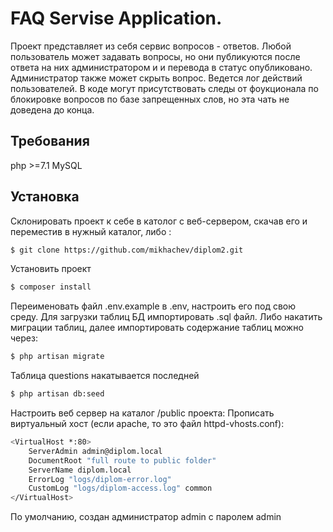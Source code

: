 FAQ Servise Application. 
======================
Проект представляет из себя сервис вопросов - ответов. Любой пользователь может задавать вопросы, но они публикуются после ответа на них администратором и и перевода в статус опубликовано. Администратор также может скрыть вопрос. Ведется лог действий пользователей. В коде могут присутствовать следы от фоукционала по блокировке вопросов по базе запрещенных слов, но эта чать не доведена до конца.

Требования
------------
php >=7.1
MySQL

Установка
------------

Склонировать проект к себе в католог с веб-сервером, скачав его и перемеcтив в нужный каталог, либо :
```bash
$ git clone https://github.com/mikhachev/diplom2.git
```

Установить проект 
```bash
$ composer install
```

Переименовать файл .env.example в .env, настроить его под свою среду. Для загрузки таблиц БД импортировать .sql файл. Либо накатить миграции таблиц, далее импортировать содержание таблиц можно через:
```bash
$ php artisan migrate
```
Таблица questions накатывается последней
```bash
$ php artisan db:seed
```
Настроить веб сервер на каталог /public проекта: 
Прописать виртуальный хост (если apache, то это файл httpd-vhosts.conf):
```bash
<VirtualHost *:80>
    ServerAdmin admin@diplom.local
    DocumentRoot "full route to public folder"
    ServerName diplom.local
    ErrorLog "logs/diplom-error.log"
    CustomLog "logs/diplom-access.log" common
</VirtualHost>
```


По умолчанию, создан администратор admin с паролем admin




